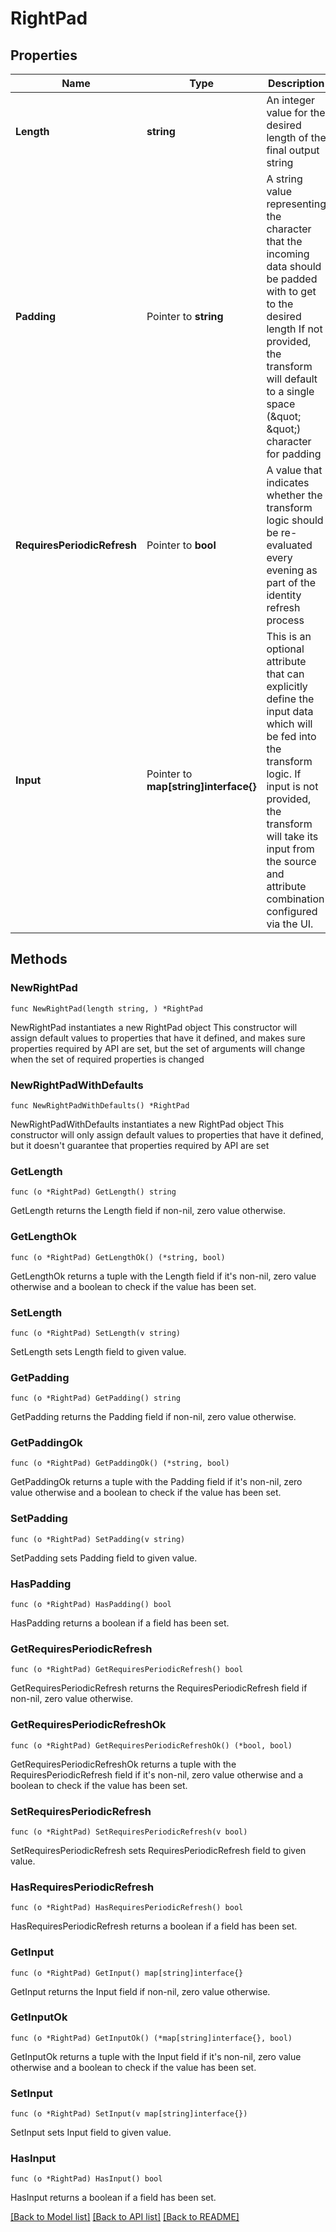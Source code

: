 # RightPad

## Properties

Name | Type | Description | Notes
------------ | ------------- | ------------- | -------------
**Length** | **string** | An integer value for the desired length of the final output string | 
**Padding** | Pointer to **string** | A string value representing the character that the incoming data should be padded with to get to the desired length   If not provided, the transform will default to a single space (\&quot; \&quot;) character for padding  | [optional] 
**RequiresPeriodicRefresh** | Pointer to **bool** | A value that indicates whether the transform logic should be re-evaluated every evening as part of the identity refresh process | [optional] [default to false]
**Input** | Pointer to **map[string]interface{}** | This is an optional attribute that can explicitly define the input data which will be fed into the transform logic. If input is not provided, the transform will take its input from the source and attribute combination configured via the UI. | [optional] 

## Methods

### NewRightPad

`func NewRightPad(length string, ) *RightPad`

NewRightPad instantiates a new RightPad object
This constructor will assign default values to properties that have it defined,
and makes sure properties required by API are set, but the set of arguments
will change when the set of required properties is changed

### NewRightPadWithDefaults

`func NewRightPadWithDefaults() *RightPad`

NewRightPadWithDefaults instantiates a new RightPad object
This constructor will only assign default values to properties that have it defined,
but it doesn't guarantee that properties required by API are set

### GetLength

`func (o *RightPad) GetLength() string`

GetLength returns the Length field if non-nil, zero value otherwise.

### GetLengthOk

`func (o *RightPad) GetLengthOk() (*string, bool)`

GetLengthOk returns a tuple with the Length field if it's non-nil, zero value otherwise
and a boolean to check if the value has been set.

### SetLength

`func (o *RightPad) SetLength(v string)`

SetLength sets Length field to given value.


### GetPadding

`func (o *RightPad) GetPadding() string`

GetPadding returns the Padding field if non-nil, zero value otherwise.

### GetPaddingOk

`func (o *RightPad) GetPaddingOk() (*string, bool)`

GetPaddingOk returns a tuple with the Padding field if it's non-nil, zero value otherwise
and a boolean to check if the value has been set.

### SetPadding

`func (o *RightPad) SetPadding(v string)`

SetPadding sets Padding field to given value.

### HasPadding

`func (o *RightPad) HasPadding() bool`

HasPadding returns a boolean if a field has been set.

### GetRequiresPeriodicRefresh

`func (o *RightPad) GetRequiresPeriodicRefresh() bool`

GetRequiresPeriodicRefresh returns the RequiresPeriodicRefresh field if non-nil, zero value otherwise.

### GetRequiresPeriodicRefreshOk

`func (o *RightPad) GetRequiresPeriodicRefreshOk() (*bool, bool)`

GetRequiresPeriodicRefreshOk returns a tuple with the RequiresPeriodicRefresh field if it's non-nil, zero value otherwise
and a boolean to check if the value has been set.

### SetRequiresPeriodicRefresh

`func (o *RightPad) SetRequiresPeriodicRefresh(v bool)`

SetRequiresPeriodicRefresh sets RequiresPeriodicRefresh field to given value.

### HasRequiresPeriodicRefresh

`func (o *RightPad) HasRequiresPeriodicRefresh() bool`

HasRequiresPeriodicRefresh returns a boolean if a field has been set.

### GetInput

`func (o *RightPad) GetInput() map[string]interface{}`

GetInput returns the Input field if non-nil, zero value otherwise.

### GetInputOk

`func (o *RightPad) GetInputOk() (*map[string]interface{}, bool)`

GetInputOk returns a tuple with the Input field if it's non-nil, zero value otherwise
and a boolean to check if the value has been set.

### SetInput

`func (o *RightPad) SetInput(v map[string]interface{})`

SetInput sets Input field to given value.

### HasInput

`func (o *RightPad) HasInput() bool`

HasInput returns a boolean if a field has been set.


[[Back to Model list]](../README.md#documentation-for-models) [[Back to API list]](../README.md#documentation-for-api-endpoints) [[Back to README]](../README.md)


